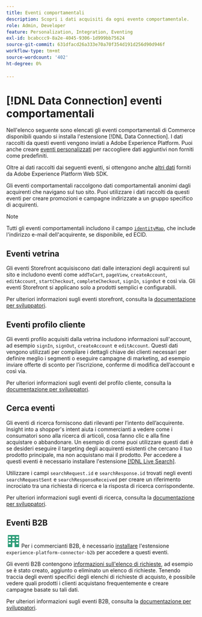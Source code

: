 ```yaml
---
title: Eventi comportamentali
description: Scopri i dati acquisiti da ogni evento comportamentale.
role: Admin, Developer
feature: Personalization, Integration, Eventing
exl-id: bcabccc9-8a2e-4045-9306-1d999bb75624
source-git-commit: 631dfacd26a333e70a70f354d191d256d90d946f
workflow-type: tm+mt
source-wordcount: '402'
ht-degree: 0%

---
```


# [!DNL Data Connection] eventi comportamentali

Nell&#39;elenco seguente sono elencati gli eventi comportamentali di Commerce disponibili quando si installa l&#39;estensione [!DNL Data Connection]. I dati raccolti da questi eventi vengono inviati a Adobe Experience Platform. Puoi anche creare [eventi personalizzati](custom-events.md) per raccogliere dati aggiuntivi non forniti come predefiniti.

Oltre ai dati raccolti dai seguenti eventi, si ottengono anche [altri dati](https://experienceleague.adobe.com/docs/experience-platform/edge/data-collection/automatic-information.html) forniti da Adobe Experience Platform Web SDK.

Gli eventi comportamentali raccolgono dati comportamentali anonimi dagli acquirenti che navigano sul tuo sito. Puoi utilizzare i dati raccolti da questi eventi per creare promozioni e campagne indirizzate a un gruppo specifico di acquirenti.

>[!NOTE]
>
>Tutti gli eventi comportamentali includono il campo [`identityMap`](https://experienceleague.adobe.com/docs/experience-platform/xdm/field-groups/profile/identitymap.html), che include l&#39;indirizzo e-mail dell&#39;acquirente, se disponibile, ed ECID.

## Eventi vetrina

Gli eventi Storefront acquisiscono dati dalle interazioni degli acquirenti sul sito e includono eventi come `addToCart`, `pageView`, `createAccount`, `editAccount`, `startCheckout`, `completeCheckout`, `signIn`, `signOut` e così via. Gli eventi Storefront si applicano solo a prodotti semplici e configurabili.

Per ulteriori informazioni sugli eventi storefront, consulta la [documentazione per sviluppatori](https://developer.adobe.com/commerce/services/shared-services/storefront-events/#data-connection).

## Eventi profilo cliente

Gli eventi profilo acquisiti dalla vetrina includono informazioni sull&#39;account, ad esempio `signIn`, `signOut`, `createAccount` e `editAccount`. Questi dati vengono utilizzati per compilare i dettagli chiave dei clienti necessari per definire meglio i segmenti o eseguire campagne di marketing, ad esempio inviare offerte di sconto per l’iscrizione, conferme di modifica dell’account e così via.

Per ulteriori informazioni sugli eventi del profilo cliente, consulta la [documentazione per sviluppatori](https://developer.adobe.com/commerce/services/shared-services/storefront-events/#data-connection).

## Cerca eventi

Gli eventi di ricerca forniscono dati rilevanti per l’intento dell’acquirente. Insight into a shopper&#39;s intent aiuta i commercianti a vedere come i consumatori sono alla ricerca di articoli, cosa fanno clic e alla fine acquistare o abbandonare. Un esempio di come puoi utilizzare questi dati è se desideri eseguire il targeting degli acquirenti esistenti che cercano il tuo prodotto principale, ma non acquistano mai il prodotto. Per accedere a questi eventi è necessario installare l&#39;estensione [[!DNL Live Search]](../live-search/install.md).

Utilizzare i campi `searchRequest.id` e `searchResponse.id` trovati negli eventi `searchRequestSent` e `searchResponseReceived` per creare un riferimento incrociato tra una richiesta di ricerca e la risposta di ricerca corrispondente.

Per ulteriori informazioni sugli eventi di ricerca, consulta la [documentazione per sviluppatori](https://developer.adobe.com/commerce/services/shared-services/storefront-events/#data-connection).

## Eventi B2B

![B2B per Adobe Commerce](../assets/b2b.svg) Per i commercianti B2B, è necessario [installare](install.md#install-the-b2b-extension) l&#39;estensione `experience-platform-connector-b2b` per accedere a questi eventi.

Gli eventi B2B contengono [informazioni sull&#39;elenco di richieste](https://experienceleague.adobe.com/docs/commerce-admin/b2b/requisition-lists/requisition-lists.html), ad esempio se è stato creato, aggiunto o eliminato un elenco di richieste. Tenendo traccia degli eventi specifici degli elenchi di richieste di acquisto, è possibile vedere quali prodotti i clienti acquistano frequentemente e creare campagne basate su tali dati.

Per ulteriori informazioni sugli eventi B2B, consulta la [documentazione per sviluppatori](https://developer.adobe.com/commerce/services/shared-services/storefront-events/#data-connection).
